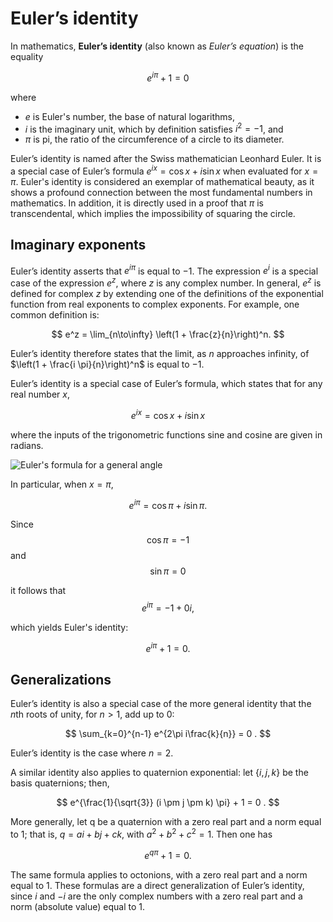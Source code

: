 # Euler’s identity

In mathematics, **Euler’s identity** (also known as _Euler’s
equation_) is the equality

$$ e^{i\pi} + 1 = 0 $$

where

- $e$ is Euler's number, the base of natural logarithms,
- $i$ is the imaginary unit, which by definition satisfies $i^2 = -1$,
  and
- $\pi$ is pi, the ratio of the circumference of a circle to its
  diameter.

Euler’s identity is named after the Swiss mathematician Leonhard
Euler. It is a special case of Euler’s formula $e^{ix} = \cos x +
i\sin x$ when evaluated for $x=\pi$. Euler's identity is considered an
exemplar of mathematical beauty, as it shows a profound connection
between the most fundamental numbers in mathematics. In addition, it
is directly used in a proof that $\pi$ is transcendental, which
implies the impossibility of squaring the circle.

## Imaginary exponents

Euler’s identity asserts that $e^{i\pi}$ is equal to $-1$. The
expression $e^{i}$ is a special case of the expression $e^z$, where
$z$ is any complex number. In general, $e^z$ is defined for complex
$z$ by extending one of the definitions of the exponential function
from real exponents to complex exponents. For example, one common
definition is:

$$
e^z = \lim_{n\to\infty} \left(1 + \frac{z}{n}\right)^n.
$$

Euler’s identity therefore states that the limit, as $n$ approaches
infinity, of $\left(1 + \frac{i \pi}{n}\right)^n$ is equal to $-1$.

Euler’s identity is a special case of Euler’s formula, which states
that for any real number $x$,

$$ e^{ix} = \cos x + i\sin x $$

where the inputs of the trigonometric functions sine and cosine are
given in radians.

![Euler's formula for a general angle](https://upload.wikimedia.org/wikipedia/commons/thumb/7/71/Euler%27s_formula.svg/330px-Euler%27s_formula.svg.png)

In particular, when $x = \pi$,

$$
e^{i\pi} = \cos \pi + i \sin \pi.
$$

Since
$$ \cos \pi = -1 $$
and
$$ \sin \pi = 0 $$

it follows that
$$ e^{i\pi} = -1 + 0i, $$

which yields Euler's identity:

$$ e^{i\pi} + 1 = 0. $$

## Generalizations

Euler’s identity is also a special case of the more general identity
that the $n$th roots of unity, for $n > 1$, add up to $0$:

$$
\sum_{k=0}^{n-1} e^{2\pi i\frac{k}{n}} = 0 .
$$

Euler’s identity is the case where $n = 2$.

A similar identity also applies to quaternion exponential: let $\left\{i, j,
k\right\}$ be the basis quaternions; then,

$$
e^{\frac{1}{\sqrt{3}} (i \pm j \pm k) \pi} + 1 = 0 .
$$

More generally, let q be a quaternion with a zero real part and a norm
equal to $1$; that is, $q = ai + bj + ck$, with $a^2 + b^2 + c^2 =
1$. Then one has

$$
e^{q \pi} + 1 = 0 .
$$

The same formula applies to octonions, with a zero real part and a
norm equal to $1$. These formulas are a direct generalization of
Euler’s identity, since $i$ and $-i$ are the only complex numbers with
a zero real part and a norm (absolute value) equal to $1$.
